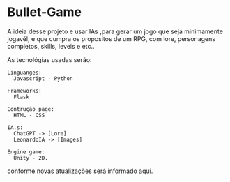 # Bullet-Game
  A ideia desse projeto e usar IAs ,para gerar um jogo que sejá minimamente jogavél,
  e que cumpra os propositos de um RPG, com lore, personagens completos, skills, leveis e etc..

  As tecnológias usadas serão: 
  
    Linguanges:
      Javascript - Python 

    Frameworks:
      Flask 

    Contrução page:
      HTML - CSS

    IA.s:
      ChatGPT -> [Lore]
      LeonardoIA -> [Images]

    Engine game:
      Unity - 2D.

 conforme novas atualizações será informado aqui.
